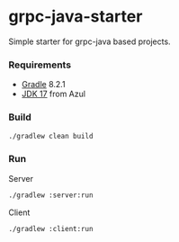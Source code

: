 # grpc-java-starter

Simple starter for grpc-java based projects.

### Requirements

- [Gradle](https://gradle.org/releases/) 8.2.1
- [JDK 17](https://www.azul.com/downloads/?package=jdk#zulu) from Azul

### Build

```bash
./gradlew clean build
```

### Run

Server
```bash
./gradlew :server:run
```

Client
```bash
./gradlew :client:run
```
